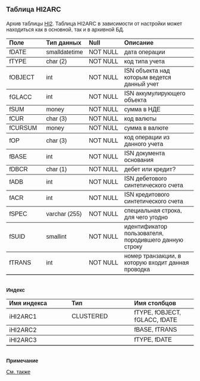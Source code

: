 ﻿<html>
<head>
<title>Таблица HI2ARC</title>
</head>

<body>

<h1><font size="4" face="Arial">Таблица HI2ARC</font></h1>

<p><font face="Arial">Архив таблицы <a href="Hi2.html">HI2</a>. Таблица 
HI2ARC в зависимости от настройки может находиться как в основной, так и в 
архивной БД.<br>
</font></p>

<table border="1" cellPadding="5" cols="2" frame="below" rules="rows">
<TBODY>
  <tr vAlign="top">
    <td class="label" width="20%"><font face="Arial"><b>Поле</b></font></td>
    <td class="label" width="20%"><font face="Arial"><strong>Тип 
	данных</strong></font></td>
    <td class="label" width="20%"><font face="Arial"><strong>Null</strong></font></td>
    <td class="label" width="40%"><font face="Arial"><strong>Описание</strong></font></td>
  </tr>
  <tr>
    <td width="20%"><font face="Arial">fDATE</font></td>
    <td width="20%"><font face="Arial">smalldatetime</font></td>
    <td width="20%"><font face="Arial">NOT NULL</font></td>
    <td width="40%"><font face="Arial">дата операции</font></td>
  </tr>
  <tr>
    <td width="20%"><font face="Arial">fTYPE</font></td>
    <td width="20%"><font face="Arial">char (2)</font></td>
    <td width="20%"><font face="Arial">NOT NULL</font></td>
    <td width="40%"><font face="Arial">код типа учета</font></td>
  </tr>
  <tr>
    <td width="20%"><font face="Arial">fOBJECT</font></td>
    <td width="20%"><font face="Arial">int</font></td>
    <td width="20%"><font face="Arial">NOT NULL</font></td>
    <td width="40%"><font face="Arial">ISN объекта над которым ведется 
	данный учет</font></td>
  </tr>
  <tr>
    <td width="20%">fGLACC</td>
    <td width="20%"><font face="Arial">int</font></td>
    <td width="20%"><font face="Arial">NOT NULL</font></td>
    <td width="40%"><font face="Arial">ISN аккумулирующего объекта</font></td>
  </tr>
  <tr>
    <td width="20%"><font face="Arial">fSUM</font></td>
    <td width="20%"><font face="Arial">money</font></td>
    <td width="20%"><font face="Arial">NOT NULL</font></td>
    <td width="40%"><font face="Arial">сумма в НДЕ</font></td>
  </tr>
  <tr>
    <td width="20%"><font face="Arial">fCUR</font></td>
    <td width="20%"><font face="Arial">char (3)</font></td>
    <td width="20%"><font face="Arial">NOT NULL</font></td>
    <td width="40%"><font face="Arial">код валюты</font></td>
  </tr>
  <tr>
    <td width="20%"><font face="Arial">fCURSUM</font></td>
    <td width="20%"><font face="Arial">money</font></td>
    <td width="20%"><font face="Arial">NOT NULL</font></td>
    <td width="40%"><font face="Arial">сумма в валюте</font></td>
  </tr>
  <tr>
    <td width="20%"><font face="Arial">fOP</font></td>
    <td width="20%"><font face="Arial">char (3)</font></td>
    <td width="20%"><font face="Arial">NOT NULL</font></td>
    <td width="40%"><font face="Arial">код операции из данного учета</font></td>
  </tr>
  <tr>
    <td width="20%"><font face="Arial">fBASE</font></td>
    <td width="20%"><font face="Arial">int</font></td>
    <td width="20%"><font face="Arial">NOT NULL</font></td>
    <td width="40%"><font face="Arial">ISN документа основания</font></td>
  </tr>
  <tr>
    <td width="20%"><font face="Arial">fDBCR</font></td>
    <td width="20%"><font face="Arial">char (1)</font></td>
    <td width="20%"><font face="Arial">NOT NULL</font></td>
    <td width="40%"><font face="Arial">дебет или кредит?</font></td>
  </tr>
  <tr>
    <td width="20%"><font face="Arial">fADB</font></td>
    <td width="20%"><font face="Arial">int</font></td>
    <td width="20%"><font face="Arial">NOT NULL</font></td>
    <td width="40%"><font face="Arial">ISN дебетового синтетического 
	счета</font></td>
  </tr>
  <tr>
    <td width="20%"><font face="Arial">fACR</font></td>
    <td width="20%"><font face="Arial">int</font></td>
    <td width="20%"><font face="Arial">NOT NULL</font></td>
    <td width="40%"><font face="Arial">ISN кредитового синтетического 
	счета</font></td>
  </tr>
  <tr>
    <td width="20%"><font face="Arial">fSPEC</font></td>
    <td width="20%"><font face="Arial">varchar (255)</font></td>
    <td width="20%"><font face="Arial">NOT NULL</font></td>
    <td width="40%"><font face="Arial">специальная строка, для чего 
	угодно</font></td>
  </tr>
  <tr>
    <td width="20%"><font face="Arial">fSUID</font></td>
    <td width="20%"><font face="Arial">smallint</font></td>
    <td width="20%"><font face="Arial">NOT NULL</font></td>
    <td width="40%"><font face="Arial">идентификатор пользователя, 
	породившего данную строку</font></td>
  </tr>
  <tr>
    <td width="20%"><font face="Arial">fTRANS</font></td>
    <td width="20%"><font face="Arial">int</font></td>
    <td width="20%"><font face="Arial">NOT NULL</font></td>
    <td width="40%"><font face="Arial">номер транзакции, в которую 
	входит данная проводка</font></td>
  </tr>
</TBODY>
</table>

<p class="label"><font face="Arial"><b><br>
Индекс</b></font></p>

<table border="1" cellPadding="5" cols="2" frame="below" rules="rows">
  <tr vAlign="top">
    <td class="label" width="33%"><font face="Arial"><b>Имя индекса</b></font></td>
    <td class="label" width="33%"><font face="Arial"><strong>Тип </strong></font></td>
    <td class="label" width="33%"><font face="Arial"><strong>Имя 
	столбцов</strong></font></td>
  </tr>
  <tr>
    <td width="33%">iHI2ARC1</td>
    <td width="33%"><font face="Arial">CLUSTERED</font></td>
    <td width="33%"><font face="Arial">fTYPE, fOBJECT, </font>fGLACC,<font face="Arial">
      fDATE</font></td>
  </tr>
  <tr>
    <td width="33%">iHI2ARC2</td>
    <td width="33%">&nbsp;</td>
    <td width="33%"><font face="Arial">fBASE, fTRANS</font></td>
  </tr>
  <tr>
    <td width="33%">iHI2ARC3</td>
    <td width="33%">&nbsp;</td>
    <td width="33%"><font face="Arial">fTYPE, fDATE</font></td>
  </tr>
</table>

<p class="label"><font face="Arial"><b><br>
Примечание</b></font></p>

<p class="label"><a href="database_scheme.html"><font face="Arial">См. 
также</font></a></p>
</body>
</html>
